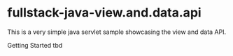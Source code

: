 fullstack-java-view.and.data.api
================================
This is a very simple java servlet sample showcasing the view and data API.

Getting Started tbd
